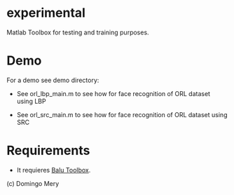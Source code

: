 # experimental
Matlab Toolbox for testing and training purposes. 

# Demo
For a demo see demo directory:

- See orl_lbp_main.m to see how for face recognition of ORL dataset using LBP

- See orl_src_main.m to see how for face recognition of ORL dataset using SRC

# Requirements
- It requieres [Balu Toolbox](https://github.com/domingomery/Balu). 

(c) Domingo Mery
